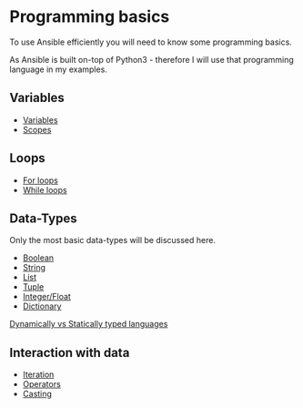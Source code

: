 # Programming basics

To use Ansible efficiently you will need to know some programming basics.

As Ansible is built on-top of Python3 - therefore I will use that programming language in my examples.

## Variables

* [Variables](https://www.w3schools.com/python/python_variables.asp)
* [Scopes](https://www.w3schools.com/python/python_scope.asp)

## Loops

* [For loops](https://www.w3schools.com/python/python_for_loops.asp)
* [While loops](https://www.w3schools.com/python/python_while_loops.asp)

## Data-Types

Only the most basic data-types will be discussed here.

* [Boolean](https://www.w3schools.com/python/python_booleans.asp)
* [String](https://www.w3schools.com/python/python_strings.asp)
* [List](https://www.w3schools.com/python/python_lists.asp)
* [Tuple](https://www.w3schools.com/python/python_tuples.asp)
* [Integer/Float](https://www.w3schools.com/python/python_numbers.asp)
* [Dictionary](https://www.w3schools.com/python/python_dictionaries.asp)

[Dynamically vs Statically typed languages](https://prepinsta.com/python/dynamic-typing-vs-static-typing-in-python)

## Interaction with data

* [Iteration](https://www.w3schools.com/python/python_iterators.asp)
* [Operators](https://www.w3schools.com/python/python_operators.asp)
* [Casting](https://www.w3schools.com/python/python_casting.asp)
